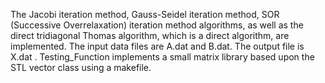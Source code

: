 The Jacobi iteration method, Gauss-Seidel iteration method, SOR (Successive Overrelaxation) iteration method algorithms, as well as the direct tridiagonal Thomas algorithm, which is a direct algorithm, are implemented. The input data files are A.dat and B.dat. The output file is X.dat . Testing_Function implements a small matrix library based upon the STL vector class using a makefile.
